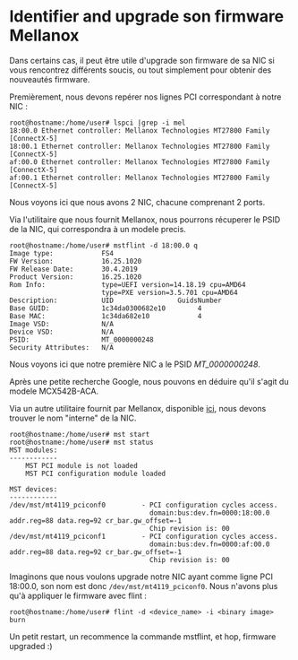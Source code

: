 # Identifier and upgrade son firmware Mellanox

Dans certains cas, il peut être utile d'upgrade son firmware de sa NIC si vous rencontrez différents soucis, ou tout simplement pour obtenir des nouveautés firmware.

Premièrement, nous devons repérer nos lignes PCI correspondant à notre NIC :

```
root@hostname:/home/user# lspci |grep -i mel
18:00.0 Ethernet controller: Mellanox Technologies MT27800 Family [ConnectX-5]
18:00.1 Ethernet controller: Mellanox Technologies MT27800 Family [ConnectX-5]
af:00.0 Ethernet controller: Mellanox Technologies MT27800 Family [ConnectX-5]
af:00.1 Ethernet controller: Mellanox Technologies MT27800 Family [ConnectX-5]
```

Nous voyons ici que nous avons 2 NIC, chacune comprenant 2 ports.

Via l'utilitaire que nous fournit Mellanox, nous pourrons récuperer le PSID de la NIC, qui correspondra à un modele precis.

```
root@hostname:/home/user# mstflint -d 18:00.0 q
Image type:            FS4
FW Version:            16.25.1020
FW Release Date:       30.4.2019
Product Version:       16.25.1020
Rom Info:              type=UEFI version=14.18.19 cpu=AMD64
                       type=PXE version=3.5.701 cpu=AMD64
Description:           UID                GuidsNumber
Base GUID:             1c34da0300682e10        4
Base MAC:              1c34da682e10            4
Image VSD:             N/A
Device VSD:            N/A
PSID:                  MT_0000000248
Security Attributes:   N/A
```

Nous voyons ici que notre première NIC a le PSID _MT_0000000248_.

Après une petite recherche Google, nous pouvons en déduire qu'il s'agit du modele MCX542B-ACA.

Via un autre utilitaire fournit par Mellanox, disponible [ici](https://network.nvidia.com/products/adapter-software/firmware-tools/), nous devons trouver le nom "interne" de la NIC.

```
root@hostname:/home/user# mst start
root@hostname:/home/user# mst status
MST modules:
------------
    MST PCI module is not loaded
    MST PCI configuration module loaded

MST devices:
------------
/dev/mst/mt4119_pciconf0         - PCI configuration cycles access.
                                   domain:bus:dev.fn=0000:18:00.0 addr.reg=88 data.reg=92 cr_bar.gw_offset=-1
                                   Chip revision is: 00
/dev/mst/mt4119_pciconf1         - PCI configuration cycles access.
                                   domain:bus:dev.fn=0000:af:00.0 addr.reg=88 data.reg=92 cr_bar.gw_offset=-1
                                   Chip revision is: 00
```

Imaginons que nous voulons upgrade notre NIC ayant comme ligne PCI 18:00.0, son nom est donc `/dev/mst/mt4119_pciconf0`. Nous n'avons plus qu'à appliquer le firmware avec flint :

```
root@hostname:/home/user# flint -d <device_name> -i <binary image> burn
```

Un petit restart, un recommence la commande mstflint, et hop, firmware upgraded :)
